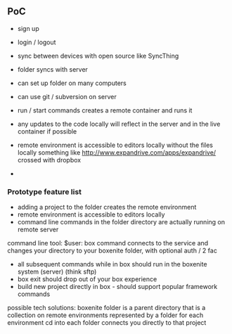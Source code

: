 ## PoC

* sign up
* login / logout
* sync between devices with open source like SyncThing




* folder syncs with server
* can set up folder on many computers
* can use git / subversion on server
* run / start commands creates a remote container and runs it
* any updates to the code locally will reflect in the server and in the live container if possible


* remote environment is accessible to editors locally without the files locally
  something like http://www.expandrive.com/apps/expandrive/ crossed with dropbox
* 

### Prototype feature list
* adding a project to the folder creates the remote environment
* remote environment is accessible to editors locally
* command line commands in the folder directory are actually running on remote server

command line tool: $user: box command connects to the service and changes your directory to your boxenite folder, with optional auth / 2 fac
- all subsequent commands while in box should run in the boxenite system (server) (think sftp)
- box exit should drop out of your box experience
- build new project directly in box - should support popular framework commands


possible tech solutions: 
boxenite folder is a parent directory that is a collection on remote environments represented by a folder for each environment
cd into each folder connects you directly to that project
